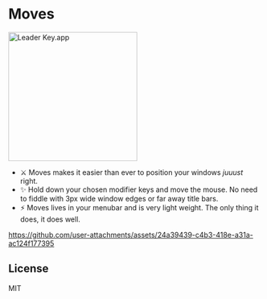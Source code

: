 # Moves

<img src="https://s3.brnbw.com/AppIcon-512px-1f47lkdLKcbpBvUS5BPd44GqycBOYsuqi29ze15MtRqBukjm19pdECa2KYvz7PzKX8brpY5YhVnk962zoPi5CUygHEjR8WYqZLUX.png" width="256" height="256" alt="Leader Key.app" />

- ⚔️ Moves makes it easier than ever to position your windows _juuust_ right.
- ✨ Hold down your chosen modifier keys and move the mouse. No need to fiddle with 3px wide window edges or far away title bars.
- ⚡️ Moves lives in your menubar and is very light weight. The only thing it does, it does well.

https://github.com/user-attachments/assets/24a39439-c4b3-418e-a31a-ac124f177395

## License

MIT
